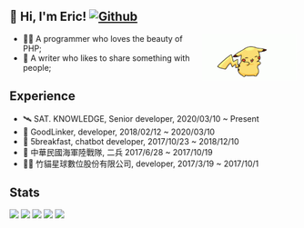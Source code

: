 ## 👋 Hi, I'm Eric!  [![Github](https://img.shields.io/github/followers/eric0324?label=Follow&style=social)](https://github.com/eric0324)



<img align="right" src="https://raw.githubusercontent.com/eric0324/eric0324/master/pikachu.gif" width="165">

- 👨‍💻 A programmer who loves the beauty of PHP;
- 🌱 A writer who likes to share something with people;

## Experience
- 🛰 SAT. KNOWLEDGE, Senior developer, 2020/03/10 ~ Present
- 🔧 GoodLinker, developer, 2018/02/12 ~ 2020/03/10
- 🥯 5breakfast, chatbot developer, 2017/10/23 ~ 2018/12/10
- 🎯 中華民國海軍陸戰隊, 二兵 2017/6/28 ~ 2017/10/19
- 👨‍💻 竹貓星球數位股份有限公司, developer, 2017/3/19 ~ 2017/10/1

## Stats

![](https://github-profile-summary-cards.vercel.app/api/cards/profile-details?username=eric0324&theme=github)
![](https://github-profile-summary-cards.vercel.app/api/cards/repos-per-language?username=eric0324&theme=github)
![](https://github-profile-summary-cards.vercel.app/api/cards/most-commit-language?username=eric0324&theme=github)
![](https://github-profile-summary-cards.vercel.app/api/cards/stats?username=eric0324&theme=github)
![](https://github-profile-summary-cards.vercel.app/api/cards/productive-time?username=eric0324&theme=github&utcOffset=8)

